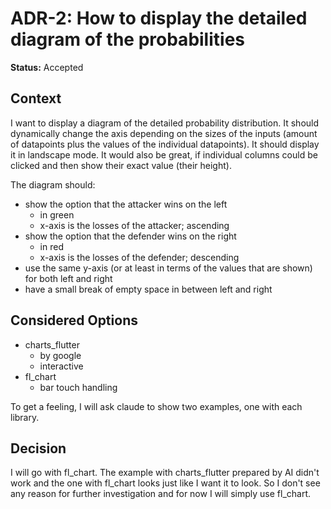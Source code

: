 # ADR-2: How to display the detailed diagram of the probabilities

**Status:** Accepted

## Context

I want to display a diagram of the detailed probability distribution. It should dynamically change the axis depending on
the sizes of the inputs (amount of datapoints plus the values of the individual datapoints). It should display it in
landscape mode. It would also be great, if individual columns could be clicked and then show their exact value (their
height).

The diagram should:

* show the option that the attacker wins on the left
    * in green
    * x-axis is the losses of the attacker; ascending
* show the option that the defender wins on the right
    * in red
    * x-axis is the losses of the defender; descending
* use the same y-axis (or at least in terms of the values that are shown) for both left and right
* have a small break of empty space in between left and right

## Considered Options

* charts_flutter
    * by google
    * interactive
* fl_chart
    * bar touch handling

To get a feeling, I will ask claude to show two examples, one with each library.

## Decision

I will go with fl_chart. The example with charts_flutter prepared by AI didn't work and the one with fl_chart looks just
like I want it to look. So I don't see any reason for further investigation and for now I will simply use fl_chart.

